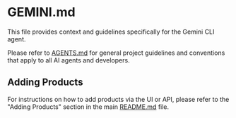 # GEMINI.md

This file provides context and guidelines specifically for the Gemini CLI agent.

Please refer to [AGENTS.md](AGENTS.md) for general project guidelines and conventions that apply to all AI agents and developers.

## Adding Products

For instructions on how to add products via the UI or API, please refer to the "Adding Products" section in the main [README.md](../README.md) file.

